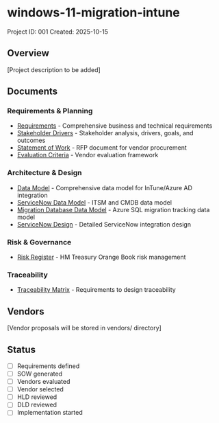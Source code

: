 # windows-11-migration-intune

Project ID: 001
Created: 2025-10-15

## Overview

[Project description to be added]

## Documents

### Requirements & Planning
- [Requirements](requirements.md) - Comprehensive business and technical requirements
- [Stakeholder Drivers](stakeholder-drivers.md) - Stakeholder analysis, drivers, goals, and outcomes
- [Statement of Work](sow.md) - RFP document for vendor procurement
- [Evaluation Criteria](evaluation-criteria.md) - Vendor evaluation framework

### Architecture & Design
- [Data Model](data-model.md) - Comprehensive data model for InTune/Azure AD integration
- [ServiceNow Data Model](servicenow-data-model.md) - ITSM and CMDB data model
- [Migration Database Data Model](migration-database-data-model.md) - Azure SQL migration tracking data model
- [ServiceNow Design](servicenow-design.md) - Detailed ServiceNow integration design

### Risk & Governance
- [Risk Register](risk-register.md) - HM Treasury Orange Book risk management

### Traceability
- [Traceability Matrix](traceability-matrix.md) - Requirements to design traceability

## Vendors

[Vendor proposals will be stored in vendors/ directory]

## Status

- [ ] Requirements defined
- [ ] SOW generated
- [ ] Vendors evaluated
- [ ] Vendor selected
- [ ] HLD reviewed
- [ ] DLD reviewed
- [ ] Implementation started
